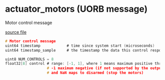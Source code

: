 # actuator_motors (UORB message)

Motor control message

[source file](https://github.com/PX4/PX4-Autopilot/blob/master/msg/actuator_motors.msg)

```c
# Motor control message
uint64 timestamp            # time since system start (microseconds)
uint64 timestamp_sample     # the timestamp the data this control response is based on was sampled

uint8 NUM_CONTROLS = 8
float32[8] control # range: [-1, 1], where 1 means maximum positive thrust,
                   # -1 maximum negative (if not supported by the output, <0 maps to NaN),
                   # and NaN maps to disarmed (stop the motors)

```
